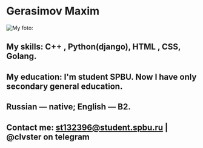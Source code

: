 # Gerasimov Maxim
![My foto:](https://i.imgur.com/G6fAuJD.jpeg)


## My skills: C++ , Python(django), HTML , CSS, Golang.  

## My education: I'm student SPBU. Now I have only secondary general education.
## Russian — native; English — B2.
## Contact me: st132396@student.spbu.ru | @clvster on telegram
